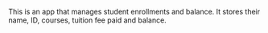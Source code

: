 This is an app that manages student enrollments and balance. It stores their name, ID, courses, tuition fee paid and balance.
